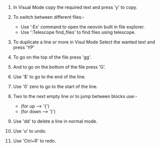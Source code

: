 1. In Visual Mode copy the required text and press 'y' to copy.

2. To switch between different files:-
   - Use ':Ex' command to open the neovim built in file explorer.
   - Use ':Telescope find_files' to find files using telescope.

3. To duplicate a line or more in Visul Mode Select the wanted text and press 'YP'
4. To go on the top of the file press 'gg'.
5. And to go on the bottom of the file press 'G'.
6. Use '$' to go to the end of the line.
7. Use '0' zero to go to the start of the line.
8. Two to the next empty line or to jump between blocks use:-
   - (for up --> '{') 
   - (for down --> '}')

9. Use 'dd' to delete a line in normal mode.
10. Use 'u' to undo.
11. Use 'Ctrl+R' to redo.
